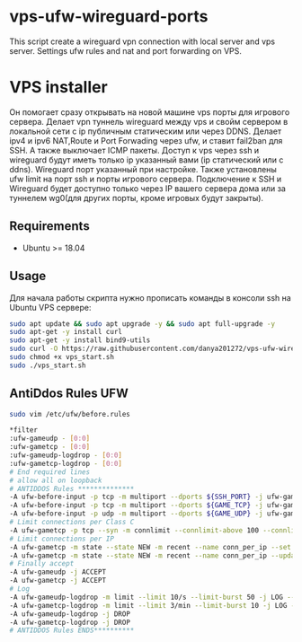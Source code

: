 # vps-ufw-wireguard-ports
This script create a wireguard vpn connection with local server and vps server. Settings ufw rules and nat and port forwarding on VPS.
# VPS installer
Он помогает сразу открывать на новой машине vps порты для игрового сервера.
Делает vpn туннель wireguard между vps и свойм сервером в локальной сети с ip публичным статическим или через DDNS.
Делает ipv4 и ipv6 NAT,Route и Port Forwading через ufw, и ставит fail2ban для SSH.
А также выключает ICMP пакеты.
Доступ к vps через ssh и wireguard будут иметь только ip указанный вами (ip статический или с ddns).
Wireguard порт указанный при настройке.
Также установлены ufw limit на порт ssh и порты игрового сервера.
Подключение к SSH и Wireguard будет доступно только через IP вашего сервера дома или за туннелем wg0(для других порты, кроме игровых будут закрыты).
## Requirements
- Ubuntu >= 18.04
## Usage
Для начала работы скрипта нужно прописать команды в консоли ssh на Ubuntu VPS сервере:

```bash
sudo apt update && sudo apt upgrade -y && sudo apt full-upgrade -y
sudo apt-get -y install curl
sudo apt-get -y install bind9-utils
sudo curl -O https://raw.githubusercontent.com/danya201272/vps-ufw-wireguard-ports/main/vps_start.sh
sudo chmod +x vps_start.sh
sudo ./vps_start.sh
```
## AntiDdos Rules UFW
```bash
sudo vim /etc/ufw/before.rules
```

```bash
*filter
:ufw-gameudp - [0:0]
:ufw-gametcp - [0:0]
:ufw-gameudp-logdrop - [0:0]
:ufw-gametcp-logdrop - [0:0]
# End required lines
# allow all on loopback
# ANTIDDOS Rules **************
-A ufw-before-input -p tcp -m multiport --dports ${SSH_PORT} -j ufw-gametcp
-A ufw-before-input -p tcp -m multiport --dports ${GAME_TCP} -j ufw-gametcp
-A ufw-before-input -p udp -m multiport --dports ${GAME_UDP} -j ufw-gameudp
# Limit connections per Class C
-A ufw-gametcp -p tcp --syn -m connlimit --connlimit-above 100 --connlimit-mask 24 -j ufw-gametcp-logdrop
# Limit connections per IP
-A ufw-gametcp -m state --state NEW -m recent --name conn_per_ip --set
-A ufw-gametcp -m state --state NEW -m recent --name conn_per_ip --update --seconds 1 --hitcount 20 -j ufw-gametcp-logdrop
# Finally accept
-A ufw-gameudp -j ACCEPT
-A ufw-gametcp -j ACCEPT
# Log
-A ufw-gameudp-logdrop -m limit --limit 10/s --limit-burst 50 -j LOG --log-prefix "[UFW GAMEUDP DROP]" # 50 Kbits/s
-A ufw-gametcp-logdrop -m limit --limit 3/min --limit-burst 10 -j LOG --log-prefix "[UFW GAMETCP DROP]"
-A ufw-gameudp-logdrop -j DROP
-A ufw-gametcp-logdrop -j DROP
# ANTIDDOS Rules ENDS**********
```




